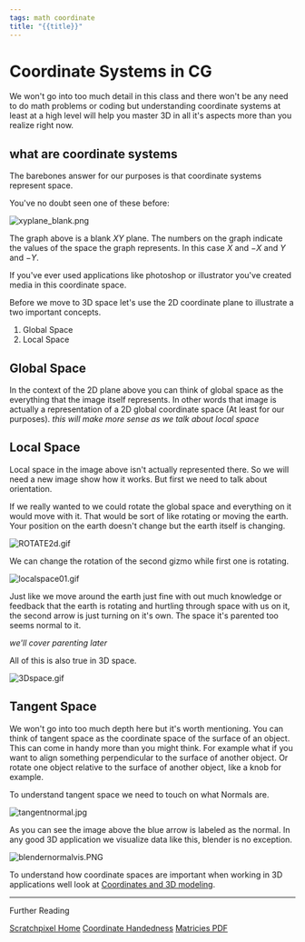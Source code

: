 ```yaml
---
tags: math coordinate
title: "{{title}}"
---
```


# Coordinate Systems in CG

We won't go into too much detail in this class and there won't be any need to do math problems or coding but understanding coordinate systems at least at a high level will help you master 3D in all it's aspects more than you realize right now.

## what are coordinate systems

The barebones answer for our purposes is that coordinate systems represent space.

You've no doubt seen one of these before:

![xyplane_blank.png](xyplane_blank.png)

The graph above is a blank $XY$ plane. The numbers on the graph indicate the values of the space the graph represents. In this case $X$ and $-X$ and $Y$ and $-Y$.

If you've ever used applications like photoshop or illustrator you've created media in this coordinate space.

Before we move to 3D space let's use the 2D coordinate plane to illustrate a two important concepts.

1. Global Space
2. Local Space

## Global Space

In the context of the 2D plane above you can think of global space as the everything that the image itself represents. In other words that image is actually a representation of a 2D global coordinate space (At least for our purposes).
*this will make more sense as we talk about local space*

## Local Space

Local space in the image above isn't actually represented there. So we will need a new image show how it works. But first we need to talk about orientation.

If we really wanted to we could rotate the global space and everything on it would move with it. That would be sort of like rotating or moving the earth. Your position on the earth doesn't change but the earth itself is changing.

![ROTATE2d.gif](ROTATE2d.gif)

We can change the rotation of the second gizmo while first one is rotating. 

![localspace01.gif](localspace01.gif)

Just like we move around the earth just fine with out much knowledge or feedback that the earth is rotating and hurtling through space with us on it, the second arrow is just turning on it's own. The space it's parented too seems normal to it.

*we'll cover parenting later*

All of this is also true in 3D space.

![3Dspace.gif](3Dspace.gif)

## Tangent Space

We won't go into too much depth here but it's worth mentioning.
You can think of tangent space as the coordinate space of the surface of an object. This can come in handy more than you might think. For example what if you want to align something perpendicular to the surface of another object. Or rotate one object relative to the surface of another object, like a knob for example.

To understand tangent space we need to touch on what Normals are.

![tangentnormal.jpg](tangentnormal.jpg)

As you can see the image above the blue arrow is labeled as the normal. In any good 3D application we visualize data like this, blender is no exception. 

![blendernormalvis.PNG](blendernormalvis.PNG)

To understand how coordinate spaces are important when working in 3D applications well look at [Coordinates and 3D modeling](Coordinates%20and%203D%20modeling.md).


---
Further Reading

[Scratchpixel Home](Scratchpixel%20Home.md)
[Coordinate Handedness](Coordinate%20Handedness.md)
[Matricies PDF](Matricies%20PDF.md)